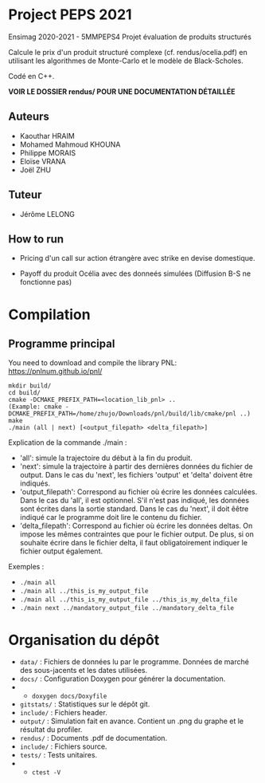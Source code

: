 # Project PEPS 2021

Ensimag 2020-2021 - 5MMPEPS4 Projet évaluation de produits structurés

Calcule le prix d'un produit structuré complexe (cf. rendus/ocelia.pdf) en utilisant les algorithmes de Monte-Carlo et le modèle de Black-Scholes.

Codé en C++.

**VOIR LE DOSSIER rendus/ POUR UNE DOCUMENTATION DÉTAILLÉE**

## Auteurs

* Kaouthar HRAIM
* Mohamed Mahmoud KHOUNA
* Philippe MORAIS
* Eloïse VRANA
* Joël ZHU

## Tuteur 

* Jérôme LELONG

## How to run

* Pricing d'un call sur action étrangère avec strike en devise domestique.

* Payoff du produit Océlia avec des donneés simulées (Diffusion B-S ne fonctionne pas)

# Compilation

## Programme principal

You need to download and compile the library PNL: https://pnlnum.github.io/pnl/

```
mkdir build/
cd build/
cmake -DCMAKE_PREFIX_PATH=<location_lib_pnl> ..
(Example: cmake -DCMAKE_PREFIX_PATH=/home/zhujo/Downloads/pnl/build/lib/cmake/pnl ..)
make
./main (all | next) [<output_filepath> <delta_filepath>]
```

Explication de la commande ./main :
* 'all': simule la trajectoire du début à la fin du produit.
* 'next': simule la trajectoire à partir des dernières données du fichier de output. Dans le cas du 'next', les fichiers 'output' et 'delta' doivent être indiqués.
* 'output_filepath': Correspond au fichier où écrire les données calculées. Dans le cas du 'all', il est optionnel. S'il n'est pas indiqué, les données sont écrites dans la sortie standard. Dans le cas du 'next', il doit êêtre indiqué car le programme doit lire le contenu du fichier.
* 'delta_filepath': Correspond au fichier où écrire les données deltas. On impose les mêmes contraintes que pour le fichier output. De plus, si on souhaite écrire dans le fichier delta, il faut obligatoirement indiquer le fichier output également.

Exemples :

* ``` ./main all ```
* ``` ./main all ../this_is_my_output_file ```
* ``` ./main all ../this_is_my_output_file ../this_is_my_delta_file ```
* ``` ./main next ../mandatory_output_file ../mandatory_delta_file ```

# Organisation du dépôt

* ``` data/ ``` : Fichiers de données lu par le programme. Données de marché des sous-jacents et les dates utilisées.
* ``` docs/ ``` : Configuration Doxygen pour générer la documentation.
* * ``` doxygen docs/Doxyfile ```
* ``` gitstats/ ``` : Statistiques sur le dépôt git.
* ``` include/ ``` : Fichiers header.
* ``` output/ ``` : Simulation fait en avance. Contient un .png du graphe et le résultat du profiler.
* ``` rendus/ ``` : Documents .pdf de documentation.
* ``` include/ ``` : Fichiers source.
* ``` tests/ ``` : Tests unitaires.
* * ``` ctest -V ```
